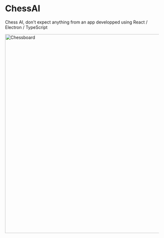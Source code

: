 # ChessAI
Chess AI, don't expect anything from an app developped using React / Electron / TypeScript

<img src="https://user-images.githubusercontent.com/39590270/133884819-3c9950a1-7aac-4f62-90cf-839841274f13.png" alt="Chessboard" width=650/>
